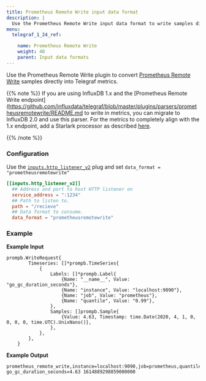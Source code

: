 ```yaml
---
title: Prometheus Remote Write input data format
description: |
  Use the Prometheus Remote Write input data format to write samples directly into Telegraf metrics.
menu:
  telegraf_1_24_ref:

    name: Prometheus Remote Write
    weight: 40
    parent: Input data formats
---
```


Use the Prometheus Remote Write plugin to convert [Prometheus Remote Write](https://prometheus.io/docs/prometheus/latest/configuration/configuration/#remote_write) samples directly into Telegraf metrics.

{{% note %}}
If you are using InfluxDB 1.x and the [Prometheus Remote Write endpoint](https://github.com/influxdata/telegraf/blob/master/plugins/parsers/prometheusremotewrite/README.md
to write in metrics, you can migrate to InfluxDB 2.0 and use this parser.
For the metrics to completely align with the 1.x endpoint, add a Starlark processor as described [here](https://github.com/influxdata/telegraf/blob/master/plugins/processors/starlark/README.md).

{{% /note %}}

### Configuration

Use the [`inputs.http_listener_v2`](/telegraf/v1.23/plugins/#input-http_listener_v2) plug and set `data_format = "prometheusremotewrite"`

```toml
[[inputs.http_listener_v2]]
  ## Address and port to host HTTP listener on
  service_address = ":1234"
  ## Path to listen to.
  path = "/recieve"
  ## Data format to consume.
  data_format = "prometheusremotewrite"
```

### Example

**Example Input**
```
prompb.WriteRequest{
		Timeseries: []*prompb.TimeSeries{
			{
				Labels: []*prompb.Label{
					{Name: "__name__", Value: "go_gc_duration_seconds"},
					{Name: "instance", Value: "localhost:9090"},
					{Name: "job", Value: "prometheus"},
					{Name: "quantile", Value: "0.99"},
				},
				Samples: []prompb.Sample{
					{Value: 4.63, Timestamp: time.Date(2020, 4, 1, 0, 0, 0, 0, time.UTC).UnixNano()},
				},
			},
		},
	}
```

**Example Output**
```
prometheus_remote_write,instance=localhost:9090,job=prometheus,quantile=0.99 go_gc_duration_seconds=4.63 1614889298859000000
```

[here]: https://github.com/influxdata/telegraf/tree/master/plugins/parsers/prometheusremotewrite#for-alignment-with-the-influxdb-v1x-prometheus-remote-write-spec
